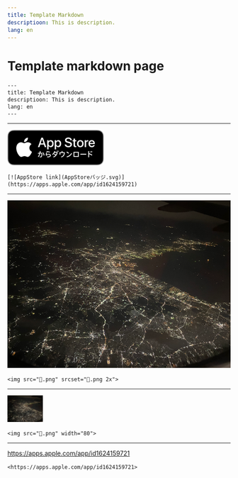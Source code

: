 ```yaml
---
title: Template Markdown
descriptioon: This is description.
lang: en
---
```


Template markdown page
======================

```
---
title: Template Markdown
descriptioon: This is description.
lang: en
---
```

***

[![AppStore link](AppStoreバッジ.svg)](https://apps.apple.com/app/id1624159721)

```
[![AppStore link](AppStoreバッジ.svg)](https://apps.apple.com/app/id1624159721)
```

***

<img src="🌃.png" srcset="🌃.png 2x">

```
<img src="🌃.png" srcset="🌃.png 2x">
```

***

<img src="🌃.png" width="80">

```
<img src="🌃.png" width="80">
```

***

<https://apps.apple.com/app/id1624159721>

```
<https://apps.apple.com/app/id1624159721>
```
